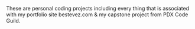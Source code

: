 These are personal coding projects including every thing that is associated with my portfolio site bestevez.com & my capstone project from PDX Code Guild.


